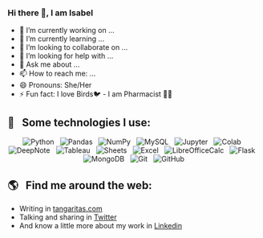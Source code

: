 ### Hi there 👋, I am Isabel



- 🔭 I’m currently working on ...
- 🌱 I’m currently learning ...
- 👯 I’m looking to collaborate on ...
- 🤔 I’m looking for help with ...
- 💬 Ask me about ...
- 📫 How to reach me: ...
- 😄 Pronouns: She/Her
- ⚡ Fun fact: I love Birds🐦 - I am Pharmacist 👩‍🔬

## 🎯 &nbsp;&nbsp;Some technologies I use:
<p align="center">
  <img src="https://img.shields.io/badge/python-3776AB?&style=for-the-badge&logo=python&logoColor=white"  alt="Python" />&nbsp;&nbsp;
  <img src="https://img.shields.io/badge/pandas-150458?&style=for-the-badge&logo=pandas&logoColor=white"  alt="Pandas" />&nbsp;&nbsp;
  <img src="https://img.shields.io/badge/NumPy-013243?&style=for-the-badge&logo=NumPy&logoColor=white"  alt="NumPy" />&nbsp;&nbsp;
  <img src="https://img.shields.io/badge/MySQL-4479A1?&style=for-the-badge&logo=MySQL&logoColor=white"  alt="MySQL" />&nbsp;&nbsp;
  <img src="https://img.shields.io/badge/MySQL-4479A1?&style=for-the-badge&logo=MySQL&logoColor=white"  alt="Jupyter" />&nbsp;&nbsp;
  <img src="https://img.shields.io/badge/MySQL-4479A1?&style=for-the-badge&logo=MySQL&logoColor=white"  alt="Colab" />&nbsp;&nbsp;
  <img src="https://img.shields.io/badge/Deepnote-3793EF?&style=for-the-badge&logo=Deepnote&logoColor=white"  alt="DeepNote" />&nbsp;&nbsp;
  <img src="https://img.shields.io/badge/MySQL-4479A1?&style=for-the-badge&logo=MySQL&logoColor=white"  alt="Tableau" />&nbsp;&nbsp;
  <img src="https://img.shields.io/badge/MySQL-4479A1?&style=for-the-badge&logo=MySQL&logoColor=white"  alt="Sheets" />&nbsp;&nbsp;
  <img src="https://img.shields.io/badge/MySQL-4479A1?&style=for-the-badge&logo=MySQL&logoColor=white"  alt="Excel" />&nbsp;&nbsp;
  <img src="https://img.shields.io/badge/MySQL-4479A1?&style=for-the-badge&logo=MySQL&logoColor=white"  alt="LibreOfficeCalc" />&nbsp;&nbsp;
  <img src="https://img.shields.io/badge/Flask-000000?&style=for-the-badge&logo=Flask&logoColor=white"  alt="Flask" />&nbsp;&nbsp;
  <img src="https://img.shields.io/badge/MongoDB-47A248?&style=for-the-badge&logo=MongoDB&logoColor=white"  alt="MongoDB" />&nbsp;&nbsp;
  <img src="https://img.shields.io/badge/Git-F05032?style=for-the-badge&logo=git&logoColor=white" alt="Git" />&nbsp;&nbsp;
  <img src="https://img.shields.io/badge/github%20-%23000.svg?&style=for-the-badge&logo=github&logoColor=white" alt="GitHub" />
</p>

## 🌎 &nbsp;&nbsp;Find me around the web:
- Writing in <a href="http://tangaritas.com/">tangaritas.com</a>
- Talking and sharing in <a href="https://twitter.com/isa_yepes">Twitter</a>
- And know a little more about my work in <a href="https://www.linkedin.com/in/isabely/">Linkedin</a>

